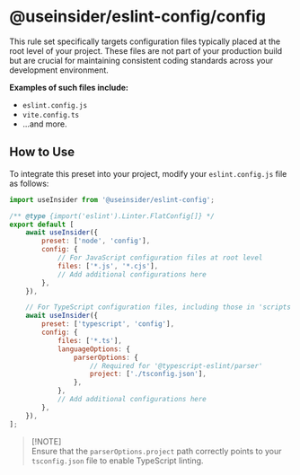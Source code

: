 # @useinsider/eslint-config/config

This rule set specifically targets configuration files typically placed at the
root level of your project. These files are not part of your production build
but are crucial for maintaining consistent coding standards across your
development environment.

**Examples of such files include:**
- `eslint.config.js`
- `vite.config.ts`
- ...and more.

## How to Use

To integrate this preset into your project, modify your `eslint.config.js` file
as follows:

```js
import useInsider from '@useinsider/eslint-config';

/** @type {import('eslint').Linter.FlatConfig[]} */
export default [
    await useInsider({
        preset: ['node', 'config'],
        config: {
            // For JavaScript configuration files at root level
            files: ['*.js', '*.cjs'],
            // Add additional configurations here
        },
    }),

    // For TypeScript configuration files, including those in 'scripts' directory
    await useInsider({
        preset: ['typescript', 'config'],
        config: {
            files: ['*.ts'],
            languageOptions: {
                parserOptions: {
                    // Required for '@typescript-eslint/parser'
                    project: ['./tsconfig.json'],
                },
            },
            // Add additional configurations here
        },
    }),
];
```

<blockquote>
  <p>[!NOTE]<br>
    Ensure that the <code>parserOptions.project</code> path correctly points to
    your <code>tsconfig.json</code> file to enable TypeScript linting.
  </p>
</blockquote>
